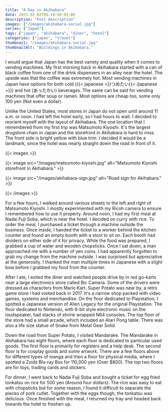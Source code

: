 ```yaml
---
title: "A Day in Akihabara"
date: 2023-02-02T09:19:50-05:00
description: "Post description"
images: ["/images/akihabara-social.jpg"]
series: ["Japan"]
tags: ["japan", "akihabara", "diner", "hotel"]
categories: ["japan", "travel"]
thumbnail: "/images/akihabara-social.jpg"
thumbnailAlt: "Buildings in Akihabara."
---
```


I would argue that Japan has the best variety and quality when it comes to vending machines. My first morning back in Akihabara started with a can of black coffee from one of the drink dispensers in an alley near the hotel. The upside was that the coffee was extremely hot. Most vending machines in Japan have options for both cold ({{< japanese >}}つめたい{{< /japanese >}}) and hot (あったかい) beverages. The same can be said for vending machines that offer soup or ramen. Most options are cheap too, some only 100 yen (Not even a dollar).

Unlike the United States, most stores in Japan do not open until around 11 a.m. or noon. I had left the hotel early, so I had hours to wait. I decided to reorient myself with the layout of Akihabara. The one location that I remembered from my first trip was Matsumoto Kiyoshi. It's the largest drugstore chain in Japan and the storefront in Akihabara is hard to miss. The front side is bright yellow with blue trim. I decided it would be a landmark, since the hotel was nearly straight down the road in front of it.

{{< images >}}

{{< image src="/images/matsumoto-kiyoshi.jpg" alt="Matsumoto Kiyoshi storefront in Akihabara." >}}

{{< image src="/images/akihabara-sign.jpg" alt="Road sign for Akihabara." >}}

{{< /images >}}

For a few hours, I walked around various streets to the left and right of Matsumoto Kiyoshi. I mostly experimented with my Ricoh camera to ensure I remembered how to use it properly. Around noon, I had my first meal at Nadai Fuji Soba, which is near the hotel. I decided on curry with rice. To order the meal, I purchased a ticket through a machine outside the business. Once inside, I handed the ticket to a worker behind the kitchen counter and found an empty booth with a stool to sit on. Each booth had dividers on either side of it for privacy. While the food was prepared, I grabbed a cup of water and wooden chopsticks. Once I sat down, a man approached me with a number of yen coins. I had apparently forgotten to grab my change from the machine outside. I was surprised but appreciative at the generosity. I thanked the man multiple times in Japanese with a slight bow before I grabbed my food from the counter.

After I ate, I exited the diner and watched people drive by in red go-karts near a large electronics store called Bic Camera. Some of the drivers were dressed as characters from Mario Kart. Super Potato was near by, a retro game store I had visited back in 2017. It's a narrow shop packed with video games, systems and merchandise. On the floor dedicated to Playstation, I spotted a Japanese version of Alien Legacy for the original Playstation. The floor dedicated to Nintendo, with 8-bit style electronic music on the loudspeaker, had stacks of shrink wrapped N64 consoles. The top floor of the store had a small arcade, which included an Atari Pong table. There was also a life size statue of Snake from Metal Gear Solid.

Down the road from Super Potato, I visited Mandarake. The Mandarake in Akihabara has eight floors, where each floor is dedicated to particular used goods. The first floor is primarily for registers and a help desk. The second floor is for cosplay goods and some artwork. There are a few floors above for different types of manga and then a floor for physical media, where I spotted a Zoids Blu-ray Box for 110,000 yen (Over $800). The top two floors are for toys, trading cards and stickers.

For dinner, I went back to Nadai Fuji Soba and bought a ticket for egg fried tonkatsu on rice for 500 yen (Around four dollars). The rice was easy to eat with chopsticks but for some reason, I found it difficult to separate the pieces of pork cutlet. Together with the eggs though, the tonkatsu was delicious. Once finished with the meal, I returned my tray and headed back towards the hotel to freshen up.

